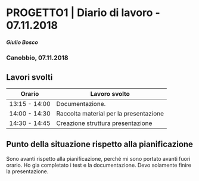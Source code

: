 # PROGETTO1 | Diario di lavoro - 07.11.2018
##### Giulio Bosco
### Canobbio, 07.11.2018

## Lavori svolti

|Orario        |Lavoro svolto                 |
|--------------|------------------------------|
|13:15 - 14:00 |Documentazione. |
|14:00 - 14:30 |Raccolta material per la presentazione |
|14:30 - 14:45 |Creazione struttura presentazione |

##  Punto della situazione rispetto alla pianificazione
Sono avanti rispetto alla pianificazione, perché mi sono portato avanti fuori orario. Ho gia completato i test e la documentazione.
Devo solamente finire la presentazione.
